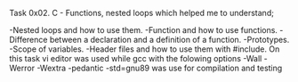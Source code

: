 Task 0x02. C - Functions, nested loops which helped me to understand;

-Nested loops and how to use them.
-Function and how to use functions.
-Difference between a declaration and a definition of a function.
-Prototypes.
-Scope of variables.
-Header files and how to use them with #include.
On this task vi editor was used while gcc with the folowing options -Wall -Werror -Wextra -pedantic -std=gnu89 was use for compilation and testing

 
